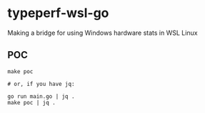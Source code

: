 # typeperf-wsl-go

Making a bridge for using Windows hardware stats in WSL Linux

## POC

```shell
make poc

# or, if you have jq:

go run main.go | jq .
make poc | jq .
```
